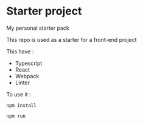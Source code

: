 # Starter project

My personal starter pack

This repo is used as a starter for a front-end project

This have :

- Typescript
- React
- Webpack
- Linter


To use it :

```
npm install
```

```
npm run
```
